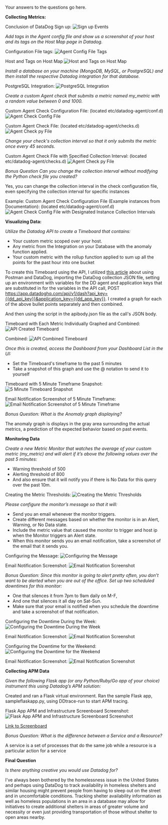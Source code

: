 Your answers to the questions go here.

**Collecting Metrics:**

Conclusion of DataDog Sign up:
![Sign up Events](https://i.imgur.com/ChFM4WV.jpg)

*Add tags in the Agent config file and show us a screenshot of your host and its tags on the Host Map page in Datadog.*

  Configuration File tags:
  ![Agent Config File Tags](https://i.imgur.com/YeAj6y5.jpg)

  Host and Tags on Host Map
  ![Host and Tags on Host Map](https://i.imgur.com/vix1FPc.jpg)

*Install a database on your machine (MongoDB, MySQL, or PostgreSQL) and then install the respective Datadog integration for that database.*

  PostgreSQL Integration:
  ![PostgreSQL Integration](https://i.imgur.com/ZdhDyuA.jpg)

*Create a custom Agent check that submits a metric named my_metric with a random value between 0 and 1000.*

  Custom Agent Check Configuration File: (located etc/datadog-agent/conf.d)
  ![Agent Check Config File](https://i.imgur.com/QnUbzbJ.jpg)

  Custom Agent Check File: (located etc/datadog-agent/checks.d)
  ![Agent Check py File](https://i.imgur.com/KLSJrTh.jpg)

*Change your check's collection interval so that it only submits the metric once every 45 seconds.*

  Custom Agent Check File with Specified Collection Interval: (located etc/datadog-agent/checks.d)
  ![Agent Check py File](https://i.imgur.com/nq2SqcH.jpg)

*Bonus Question Can you change the collection interval without modifying the Python check file you created?*

  Yes, you can change the collection interval in the check configuration file, even specifying the collection interval for specific instances

  Example: Custom Agent Check Configuration File (Example instances from Documentation): (located etc/datadog-agent/conf.d)
  ![Agent Check Config File with Designated Instance Collection Intervals](https://i.imgur.com/ZYxWmTi.jpg)

**Visualizing Data:**

*Utilize the Datadog API to create a Timeboard that contains:*
  - Your custom metric scoped over your host.
  - Any metric from the Integration on your Database with the anomaly function applied.
  - Your custom metric with the rollup function applied to sum up all the points for the past hour into one bucket

  To create this Timeboard using the API, I utilized [this article](https://help.datadoghq.com/hc/en-us/articles/115002182863-Using-Postman-With-Datadog-APIs) about using Postman and DataDog, importing the DataDog collection JSON file, setting up an environment with variables for the DD agent and application keys that are substituted in for the variables in the API call, POST https://app.datadoghq.com/api/v1/dash?api_key={{dd_api_key}}&application_key={{dd_app_key}}. I created a graph for each of the above bullet points separately and then combined.

  And then using the script in the apibody.json file as the call's JSON body.

  Timeboard with Each Metric Individually Graphed and Combined:
  ![API Created Timeboard](https://i.imgur.com/z8gSZbl.jpg)

  Combined:
  ![API Combined Timeboard](https://i.imgur.com/P0KL7M0.jpg)

*Once this is created, access the Dashboard from your Dashboard List in the UI:*
  - Set the Timeboard's timeframe to the past 5 minutes
  - Take a snapshot of this graph and use the @ notation to send it to yourself

  Timeboard with 5 Minute Timeframe Snapshot:
  ![5 Minute Timeboard Snapshot](https://i.imgur.com/7mhvyBo.jpg)

  Email Notification Screenshot of 5 Minute Timeframe:
  ![Email Notification Screenshot of 5 Minute Timeframe](https://i.imgur.com/EuhVgKw.jpg)

*Bonus Question: What is the Anomaly graph displaying?*

  The anomaly graph is displays in the gray area surrounding the actual metrics, a prediction of the expected behavior based on past events.

**Monitoring Data**

*Create a new Metric Monitor that watches the average of your custom metric (my_metric) and will alert if it’s above the following values over the past 5 minutes:*
  - Warning threshold of 500
  - Alerting threshold of 800
  - And also ensure that it will notify you if there is No Data for this query over the past 10m.

  Creating the Metric Thresholds:
  ![Creating the Metric Thresholds](https://i.imgur.com/ZrnFoyr.jpg)

*Please configure the monitor’s message so that it will:*
  - Send you an email whenever the monitor triggers.
  - Create different messages based on whether the monitor is in an Alert, Warning, or No Data state.
  - Include the metric value that caused the monitor to trigger and host ip when the Monitor triggers an Alert state.
  - When this monitor sends you an email notification, take a screenshot of the email that it sends you.

  Configuring the Message:
  ![Configuring the Message](https://i.imgur.com/XXo7JWp.jpg)

  Email Notification Screenshot:
  ![Email Notification Screenshot](https://i.imgur.com/TvHyNaP.jpg)

*Bonus Question: Since this monitor is going to alert pretty often, you don’t want to be alerted when you are out of the office. Set up two scheduled downtimes for this monitor:*
  - One that silences it from 7pm to 9am daily on M-F,
  - And one that silences it all day on Sat-Sun.
  - Make sure that your email is notified when you schedule the downtime and take a screenshot of that notification.

  Configuring the Downtime During the Week:
  ![Configuring the Downtime During the Week](https://i.imgur.com/09qXmz3.jpg)

  Email Notification Screenshot:
  ![Email Notification Screenshot](https://i.imgur.com/Svqaiay.jpg)

  Configuring the Downtime for the Weekend:
  ![Configuring the Downtime for the Weekend](https://i.imgur.com/EhKD4HP.jpg)

  Email Notification Screenshot:
  ![Email Notification Screenshot](https://i.imgur.com/MUgWzbe.jpg)

**Collecting APM Data**

*Given the following Flask app (or any Python/Ruby/Go app of your choice) instrument this using Datadog’s APM solution:*

  Created and ran a Flask virtual environment. Ran the sample Flask app, sampleflaskapp.py, using DDtrace-run to start APM tracing.

  Flask App APM and Infrastructure Screenboard Screenshot:
  ![Flask App APM and Infrastructure Screenboard Screenshot](https://i.imgur.com/j1H2RUG.jpg)

  [Link to Screenboard](https://p.datadoghq.com/sb/df8671eb7-cec14f9fbda39aeaad39bfaa7110b0e6)

*Bonus Question: What is the difference between a Service and a Resource?*

  A service is a set of processes that do the same job while a resource is a particular action for a service

**Final Question**

*Is there anything creative you would use Datadog for?*

  I've always been bothered by the homelessness issue in the United States and perhaps using DataDog to track availability in homeless shelters and similar housing might prevent people from having to sleep out on the street and in uncomfortable conditions. Tracking shelter availability information as well as homeless populations in an area in a database may allow for initiatives to create additional shelters in areas of greater volume and necessity or even just providing transportation of those without shelter to open areas nearby.
